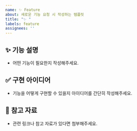```yaml
---
name: ✨ Feature
about: 새로운 기능 요청 시 작성하는 템플릿
title: "✨ "
labels: feature
assignees: ''
---
```


## ✨ 기능 설명
- 어떤 기능이 필요한지 작성해주세요.

## ✅ 구현 아이디어
- 기능을 어떻게 구현할 수 있을지 아이디어를 간단히 작성해주세요.

## 📌 참고 자료
- 관련 링크나 참고 자료가 있다면 첨부해주세요.
